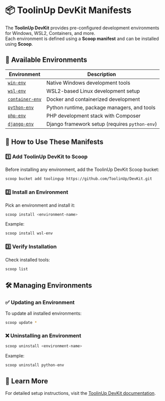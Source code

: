 # 📦 ToolinUp DevKit Manifests

The **ToolinUp DevKit** provides pre-configured development environments for Windows, WSL2, Containers, and more.  
Each environment is defined using a **Scoop manifest** and can be installed using **Scoop**.

## 📁 Available Environments

| Environment      | Description |
|-----------------|-------------|
| [`win-env`](./win-env/README.md) | Native Windows development tools |
| [`wsl-env`](./wsl-env/README.md) | WSL2-based Linux development setup |
| [`container-env`](./container-env/README.md) | Docker and containerized development |
| [`python-env`](./python-env/README.md) | Python runtime, package managers, and tools |
| [`php-env`](./php-env/README.md) | PHP development stack with Composer |
| [`django-env`](./django-env/README.md) | Django framework setup (requires `python-env`) |

## 🚀 How to Use These Manifests

### 1️⃣ **Add ToolinUp DevKit to Scoop**
Before installing any environment, add the ToolinUp DevKit Scoop bucket:
```sh
scoop bucket add toolingup https://github.com/ToolinUp/DevKit.git
```

### 2️⃣ **Install an Environment**
Pick an environment and install it:
```sh
scoop install <environment-name>
```
Example:
```sh
scoop install wsl-env
```

### 3️⃣ **Verify Installation**
Check installed tools:
```sh
scoop list
```

## 🛠 Managing Environments

### ✅ **Updating an Environment**
To update all installed environments:
```sh
scoop update *
```

### ❌ **Uninstalling an Environment**
```sh
scoop uninstall <environment-name>
```
Example:
```sh
scoop uninstall python-env
```

## 🔗 Learn More
For detailed setup instructions, visit the [ToolinUp DevKit documentation](https://www.toolingup.com).